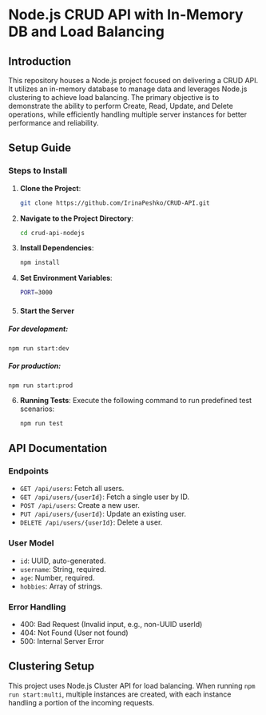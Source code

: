 # Node.js CRUD API with In-Memory DB and Load Balancing

## Introduction

This repository houses a Node.js project focused on delivering a CRUD API. It utilizes an in-memory database to manage data and leverages Node.js clustering to achieve load balancing. The primary objective is to demonstrate the ability to perform Create, Read, Update, and Delete operations, while efficiently handling multiple server instances for better performance and reliability.

## Setup Guide

### Steps to Install

1. **Clone the Project**: 
   ```bash
   git clone https://github.com/IrinaPeshko/CRUD-API.git

2. **Navigate to the Project Directory**:
    ```bash
    cd crud-api-nodejs

3. **Install Dependencies**: 
   ```bash
   npm install
   
4. **Set Environment Variables**: 
   ```bash
   PORT=3000 

5. #### Start the Server

##### For development:
    npm run start:dev

##### For production:
    npm run start:prod

6. **Running Tests**: 
Execute the following command to run predefined test scenarios:
   ```bash
   npm run test

## API Documentation

### Endpoints

- `GET /api/users`: Fetch all users.
- `GET /api/users/{userId}`: Fetch a single user by ID.
- `POST /api/users`: Create a new user.
- `PUT /api/users/{userId}`: Update an existing user.
- `DELETE /api/users/{userId}`: Delete a user.

### User Model

- `id`: UUID, auto-generated.
- `username`: String, required.
- `age`: Number, required.
- `hobbies`: Array of strings.

### Error Handling

- 400: Bad Request (Invalid input, e.g., non-UUID userId)
- 404: Not Found (User not found)
- 500: Internal Server Error

## Clustering Setup

This project uses Node.js Cluster API for load balancing. When running `npm run start:multi`, multiple instances are created, with each instance handling a portion of the incoming requests.
 

